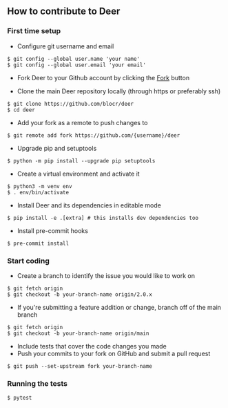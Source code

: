 ## How to contribute to Deer

### First time setup

* Configure git username and email
```
$ git config --global user.name 'your name'
$ git config --global user.email 'your email'
```

* Fork Deer to your Github account by clicking the [Fork](https://github.com/blocr/deer/fork)
button

* Clone the main Deer repository locally (through https or preferably ssh)
```
$ git clone https://github.com/blocr/deer
$ cd deer
```

* Add your fork as a remote to push changes to
```
$ git remote add fork https://github.com/{username}/deer
```

* Upgrade pip and setuptools
```
$ python -m pip install --upgrade pip setuptools
```

* Create a virtual environment and activate it
```
$ python3 -m venv env
$ . env/bin/activate
```

* Install Deer and its dependencies in editable mode
```
$ pip install -e .[extra] # this installs dev dependencies too
```

* Install pre-commit hooks
```
$ pre-commit install
```

### Start coding
* Create a branch to identify the issue you would like to work on
```
$ git fetch origin
$ git checkout -b your-branch-name origin/2.0.x
```
* If you're submitting a feature addition or change, branch off of the main branch
```
$ git fetch origin
$ git checkout -b your-branch-name origin/main
```

* Include tests that cover the code changes you made
* Push your commits to your fork on GitHub and submit a pull request
```
$ git push --set-upstream fork your-branch-name
```

### Running the tests
```
$ pytest
```
